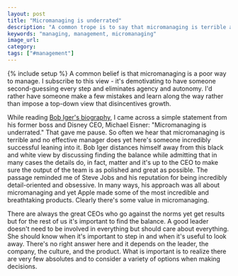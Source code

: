 ```yaml
---
layout: post
title: "Micromanaging is underrated"
description: "A common trope is to say that micromanaging is terrible and yet micromanaging has its benefits and successes."
keywords: "managing, management, micromanaging"
image_url:
category:
tags: ["#management"]
---
```

{% include setup %}
A common belief is that micromanaging is a poor way to manage. I subscribe to this view - it's demotivating to have someone second-guessing every step and eliminates agency and autonomy. I'd rather have someone make a few mistakes and learn along the way rather than impose a top-down view that disincentives growth.

While reading [Bob Iger's biography](https://www.amazon.com/Ride-Lifetime-Lessons-Learned-Company-ebook/dp/B07PF6XTD8/ref=tmm_kin_swatch_0?_encoding=UTF8&qid=&sr=), I came across a simple statement from his former boss and Disney CEO, Michael Eisner: "Micromanaging is underrated." That gave me pause. So often we hear that micromanaging is terrible and no effective manager does yet here's someone incredibly successful leaning into it. Bob Iger distances himself away from this black and white view by discussing finding the balance while admitting that in many cases the details do, in fact, matter and it's up to the CEO to make sure the output of the team is as polished and great as possible. The passage reminded me of Steve Jobs and his reputation for being incredibly detail-oriented and obsessive. In many ways, his approach was all about micromanaging and yet Apple made some of the most incredible and breathtaking products. Clearly there's some value in micromanaging.

There are always the great CEOs who go against the norms yet get results but for the rest of us it's important to find the balance. A good leader doesn't need to be involved in everything but should care about everything. She should know when it's important to step in and when it's useful to look away. There's no right answer here and it depends on the leader, the company, the culture, and the product. What is important is to realize there are very few absolutes and to consider a variety of options when making decisions.
